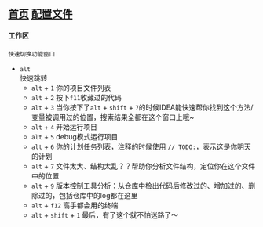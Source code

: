[首页](../README.md)
[配置文件](./config.md)
---

#### 工作区
    快速切换功能窗口

* `alt`  
快速跳转
    * `alt` + `1`   你的项目文件列表
    * `alt` + `2`   按下`f11`收藏过的代码
    * `alt` + `3`   当你按下了`alt` + `shift` + `7`的时候IDEA能快速帮你找到这个方法/变量被调用过的位置，搜索结果全都在这个窗口上哦~
    * `alt` + `4`   开始运行项目
    * `alt` + `5`   debug模式运行项目
    * `alt` + `6`   你的计划任务列表，注释的时候使用 `// TODO:`，表示这是你明天的计划
    * `alt` + `7`   文件太大、结构太乱？？帮助你分析文件结构，定位你在这个文件中的位置
    * `alt` + `9`   版本控制工具分析：从仓库中检出代码后修改过的、增加过的、删除过的，包括仓库中的log都在这里
    * `alt` + `f12` 高手都会用的终端
    * `alt` + `shift` + `1` 最后，有了这个就不怕迷路了～